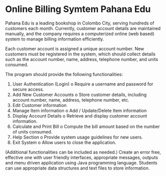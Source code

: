 # Online Billing Symtem Pahana Edu

Pahana Edu is a leading bookshop in Colombo City, serving hundreds of customers each month.  Currently, customer account details are maintained manually, and the company requires a computerized  online (web based) system to manage billing information efficiently.

Each customer account is assigned a unique account number. New customers must be registered in the 
system, which should collect details such as the account number, name, address, telephone number, 
and units consumed.

The program should provide the following functionalities:

1. User Authentication (Login)
  o Require a username and password for secure access.
2. Add New Customer Accounts
  o Store customer details, including account number, name, address, telephone number, etc.
3. Edit Customer information 
4. Manage Item information 
  o Add / Update/Delete Item information
5. Display Account Details
  o Retrieve and display customer account information.
6. Calculate and Print Bill
  o Compute the bill amount based on the number of units consumed.
7. Help Section
  o Provide system usage guidelines for new users.
8. Exit System
  o Allow users to close the application.

(Additional functionalities can be included as needed.)
Create an error free, effective one with user friendly interfaces, appropriate messages, outputs and menu 
driven application using Java programming language. Students can use appropriate data structures and 
text files to store information.

